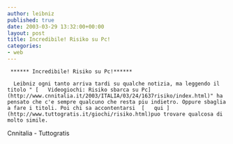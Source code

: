 ```yaml
---
author: leibniz
published: true
date: 2003-03-29 13:32:00+00:00
layout: post
title: Incredibile! Risiko su Pc!
categories:
- web
---
```


	 ****** Incredibile! Risiko su Pc!******
	
	  Leibniz ogni tanto arriva tardi su qualche notizia, ma leggendo il titolo " [   Videogiochi: Risiko sbarca su Pc](http://www.cnnitalia.it/2003/ITALIA/03/24/1637risiko/index.html)" ha pensato che c'e sempre qualcuno che resta piu indietro. Oppure sbaglia a fare i titoli. Poi chi sa accontentarsi  [   qui ](http://www.tuttogratis.it/giochi/risiko.html)puo trovare qualcosa di molto simile.   
  Cnnitalia - Tuttogratis